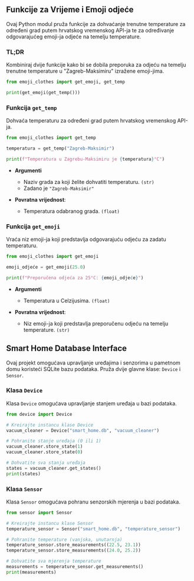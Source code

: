 ## Funkcije za Vrijeme i Emoji odjeće

Ovaj Python modul pruža funkcije za dohvaćanje trenutne temperature za određeni grad putem hrvatskog vremenskog API-ja te za određivanje odgovarajućeg emoji-ja odjeće na temelju temperature.

### TL;DR

Kombiniraj dvije funkcije kako bi se dobila preporuka za odjeću na temelju trenutne temperature u "Zagreb-Maksimiru" izražene emoji-jima.

```python
from emoji_clothes import get_emoji, get_temp

print(get_emoji(get_temp()))
```

### Funkcija `get_temp`

Dohvaća temperaturu za određeni grad putem hrvatskog vremenskog API-ja.

```python
from emoji_clothes import get_temp

temperatura = get_temp("Zagreb-Maksimir")

print(f"Temperatura u Zagrebu-Maksimiru je {temperatura}°C")
```

- **Argumenti**

  - Naziv grada za koji želite dohvatiti temperaturu. `(str)`
  - Zadano je `"Zagreb-Maksimir"`

- **Povratna vrijednost**:

  - Temperatura odabranog grada. `(float)`

### Funkcija `get_emoji`

Vraća niz emoji-ja koji predstavlja odgovarajuću odjeću za zadatu temperaturu.

```python
from emoji_clothes import get_emoji

emoji_odjeće = get_emoji(25.0)

print(f"Preporučena odjeća za 25°C: {emoji_odjeće}")
```

- **Argumenti**

  - Temperatura u Celzijusima. `(float)`

- **Povratna vrijednost**:

  - Niz emoji-ja koji predstavlja preporučenu odjeću na temelju temperature. `(str)`

## Smart Home Database Interface

Ovaj projekt omogućava upravljanje uređajima i senzorima u pametnom domu koristeći SQLite bazu podataka. Pruža dvije glavne klase: `Device` i `Sensor`.

### Klasa `Device`

Klasa `Device` omogućava upravljanje stanjem uređaja u bazi podataka.

```python
from device import Device

# Kreirajte instancu klase Device
vacuum_cleaner = Device("smart_home.db", "vacuum_cleaner")

# Pohranite stanje uređaja (0 ili 1)
vacuum_cleaner.store_state(1)
vacuum_cleaner.store_state(0)

# Dohvatite sva stanja uređaja
states = vacuum_cleaner.get_states()
print(states)

```

### Klasa `Sensor`

Klasa `Sensor` omogućava pohranu senzorskih mjerenja u bazi podataka.

```python
from sensor import Sensor

# Kreirajte instancu klase Sensor
temperature_sensor = Sensor("smart_home.db", "temperature_sensor")

# Pohranite temperature (vanjska, unutarnja)
temperature_sensor.store_measurements((22.5, 23.1))
temperature_sensor.store_measurements((24.0, 25.2))

# Dohvatite sva mjerenja temperature
measurements = temperature_sensor.get_measurements()
print(measurements)

```
